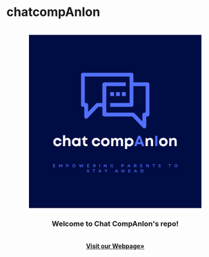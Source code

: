 # chatcompAnIon



<br />
<div align="center">
  <a href="https://https://github.com/chatcompAnIon/chatcompAnIon">
    <img src="images/Chat Companion Logo.png" alt="Logo" width="400" height="400">
  </a>

  <h3 align="center">Welcome to Chat CompAnIon's repo!</h3>

  <p align="center">
    
  <br />
  <a href="https://cleemazzulla.github.io/chatcompAnIon/"><strong>Visit our Webpage»</strong></a>
  <br />
    
  </p>
</div>

